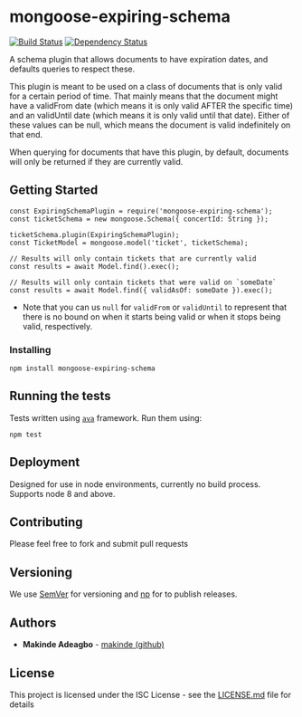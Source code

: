 # mongoose-expiring-schema
[![Build Status](https://travis-ci.org/makinde/mongoose-expiring-schema.svg?branch=master)](https://travis-ci.org/makinde/mongoose-expiring-schema) [![Dependency Status](https://david-dm.org/makinde/mongoose-expiring-schema.svg)](https://david-dm.org/makinde/mongoose-expiring-schema)

A schema plugin that allows documents to have expiration dates, and defaults queries to respect these.

This plugin is meant to be used on a class of documents that is only valid for a certain period of time. That mainly means that the document might have a validFrom date (which means it is only valid AFTER the specific time) and an validUntil date (which means it is only valid until that date). Either of these values can be null, which means the document is valid indefinitely on that end.

When querying for documents that have this plugin, by default, documents will only be returned if they are currently valid.

## Getting Started

```
const ExpiringSchemaPlugin = require('mongoose-expiring-schema');
const ticketSchema = new mongoose.Schema({ concertId: String });

ticketSchema.plugin(ExpiringSchemaPlugin);
const TicketModel = mongoose.model('ticket', ticketSchema);

// Results will only contain tickets that are currently valid
const results = await Model.find().exec();

// Results will only contain tickets that were valid on `someDate`
const results = await Model.find({ validAsOf: someDate }).exec();
```

- Note that you can us `null` for `validFrom` or `validUntil` to represent that there is no bound on when it starts being valid or when it stops being valid, respectively.

### Installing

```
npm install mongoose-expiring-schema
```

## Running the tests

Tests written using [`ava`](https://www.npmjs.com/package/ava) framework. Run them using:

```
npm test
```

## Deployment

Designed for use in node environments, currently no build process. Supports node 8 and above.

## Contributing

Please feel free to fork and submit pull requests

## Versioning

We use [SemVer](http://semver.org/) for versioning and [np](https://www.npmjs.com/package/np) for to publish releases.

## Authors

* **Makinde Adeagbo** - [makinde (github)](https://github.com/makinde)

## License

This project is licensed under the ISC License - see the [LICENSE.md](LICENSE.md) file for details

